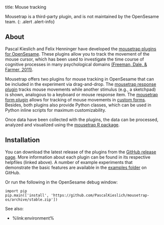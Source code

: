 title: Mouse tracking

Mousetrap is a third-party plugin, and is not maintained by the OpenSesame team.
{: .alert .alert-info}

## About

Pascal Kieslich and Felix Henninger have developed the [mousetrap plugins for OpenSesame](https://github.com/PascalKieslich/mousetrap-os). These plugins allow you to track the movement of the mouse cursor, which has been used to investigate the time course of cognitive processes in many psychological domains [(Freeman, Dale, & Farmer, 2011)](http://dx.doi.org/10.3389/fpsyg.2011.00059).

Mousetrap offers two plugins for mouse tracking in OpenSesame that can be included in the experiment via drag-and-drop.
The [mousetrap response plugin](https://github.com/PascalKieslich/mousetrap-os/blob/master/plugins/mousetrap_response/mousetrap_response.md) tracks mouse movements while another stimulus (e.g., a sketchpad) is shown, analogous to a keyboard or mouse response item.
The [mousetrap form plugin](https://github.com/PascalKieslich/mousetrap-os/blob/master/plugins/mousetrap_form/mousetrap_form.md) allows for tracking of mouse movements in [custom forms](%link:manual/forms/custom%).
Besides, both plugins also provide Python classes, which can be used in Python inline scripts for maximum customizability.

Once data have been collected with the plugins, the data can be processed, analyzed and visualized using the [mousetrap R package](https://github.com/PascalKieslich/mousetrap).

## Installation

You can download the latest release of the plugins from the [GitHub release page](https://github.com/PascalKieslich/mousetrap-os/releases). More information about each plugin can be found in its respective helpfiles (linked above). A number of example experiments that demonstrate the basic features are available in the [examples folder](https://github.com/PascalKieslich/mousetrap-os/tree/master/examples) on GitHub.

Or run the following in the OpenSesame debug window:

~~~ .python
import pip
pip.main(['install', 'https://github.com/PascalKieslich/mousetrap-os/archive/stable.zip'])
~~~

See also:

- %link:environment%
